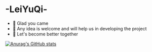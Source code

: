 # -LeiYuQi-
- 🔭  Glad you came
- 🌱  Any idea is welcome and will help us in developing the project
- 👯  Let's become better together 


[![Anurag's GitHub stats](https://github-readme-stats.vercel.app/api?username=993302761)](https://github.com/anuraghazra/github-readme-stats)
